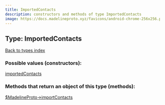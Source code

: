 ```yaml
---
title: ImportedContacts
description: constructors and methods of type ImportedContacts
image: https://docs.madelineproto.xyz/favicons/android-chrome-256x256.png
---
```

## Type: ImportedContacts  
[Back to types index](index.md)



### Possible values (constructors):

[importedContacts](../constructors/importedContacts.md)  



### Methods that return an object of this type (methods):

[$MadelineProto->importContacts](../methods/importContacts.md)  



